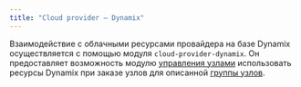 ```yaml
---
title: "Cloud provider — Dynamix"
---
```


Взаимодействие с облачными ресурсами провайдера на базе Dynamix осуществляется с помощью модуля `cloud-provider-dynamix`. Он предоставляет возможность модулю [управления узлами](../../modules/040-node-manager/) использовать ресурсы Dynamix при заказе узлов для описанной [группы узлов](../../modules/040-node-manager/cr.html#nodegroup).
